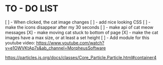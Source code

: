 # TO - DO LIST
[ ] - When clicked, the cat image changes
[ ] - add nice looking CSS
[ ] - make the icons disappear after my 30 seconds
[ ] - make api of cat meow messages
[X] - make moving cat stuck to bottom of page
[X] - make the cat images have a max size, or at least a set height
[ ] - Add module for this youtube video: https://www.youtube.com/watch?v=e1OWVKtAp7s&ab_channel=MorpheusSoftware

https://particles.js.org/docs/classes/Core_Particle.Particle.html#container4
